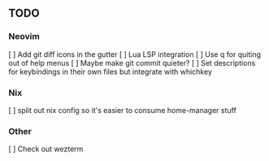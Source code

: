 
## TODO

### Neovim

[ ] Add git diff icons in the gutter
[ ] Lua LSP integration
[ ] Use q for quiting out of help menus
[ ] Maybe make git commit quieter?
[ ] Set descriptions for keybindings in their own files but integrate with whichkey

### Nix

[ ] split out nix config so it's easier to consume home-manager stuff

### Other

[ ] Check out wezterm
